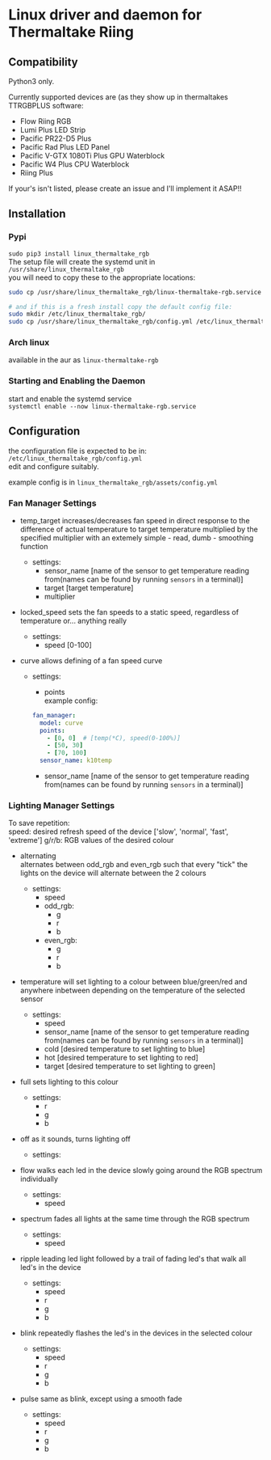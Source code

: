 # Linux driver and daemon for Thermaltake Riing


## Compatibility
Python3 only.

Currently supported devices are (as they show up in thermaltakes TTRGBPLUS software:  
- Flow Riing RGB  
- Lumi Plus LED Strip  
- Pacific PR22-D5 Plus  
- Pacific Rad Plus LED Panel  
- Pacific V-GTX 1080Ti Plus GPU Waterblock  
- Pacific W4 Plus CPU Waterblock  
- Riing Plus  

If your's isn't listed, please create an issue and I'll implement it ASAP!!  


## Installation

### Pypi

`sudo pip3 install linux_thermaltake_rgb`  
The setup file will create the systemd unit
in `/usr/share/linux_thermaltake_rgb`  
you will need to copy these to the appropriate locations:

```bash
sudo cp /usr/share/linux_thermaltake_rgb/linux-thermaltake-rgb.service /usr/lib/systemd/system/

# and if this is a fresh install copy the default config file:
sudo mkdir /etc/linux_thermaltake_rgb/
sudo cp /usr/share/linux_thermaltake_rgb/config.yml /etc/linux_thermaltake_rgb/
```

### Arch linux

available in the aur as `linux-thermaltake-rgb`

### Starting and Enabling the Daemon

start and enable the systemd service  
`systemctl enable --now linux-thermaltake-rgb.service`  


## Configuration
the configuration file is expected to be in: `/etc/linux_thermaltake_rgb/config.yml`  
edit and configure suitably.  

example config is in `linux_thermaltake_rgb/assets/config.yml`

### Fan Manager Settings

- temp_target
  increases/decreases fan speed in direct response to the difference of actual
  temperature to target temperature multiplied by the specified multiplier
  with an extemely simple - read, dumb - smoothing function
  - settings:
    - sensor_name [name of the sensor to get temperature reading from(names can be found by running `sensors` in a terminal)]
    - target [target temperature]
    - multiplier
    
- locked_speed
  sets the fan speeds to a static speed, regardless of temperature 
  or... anything really
  - settings:
    - speed [0-100]
    
- curve
  allows defining of a fan speed curve
  - settings:
    - points  
      example config:
    
    ```yaml
    fan_manager:
      model: curve
      points:
        - [0, 0]  # [temp(*C), speed(0-100%)]
        - [50, 30]
        - [70, 100]
      sensor_name: k10temp

    ```
    - sensor_name [name of the sensor to get temperature reading from(names can be found by running `sensors` in a terminal)]
    
### Lighting Manager Settings
To save repetition:  
speed: desired refresh speed of the device ['slow', 'normal', 'fast', 'extreme']
g/r/b: RGB values of the desired colour

- alternating  
  alternates between odd_rgb and even_rgb such that every "tick" the lights
  on the device will alternate between the 2 colours
  - settings:  
    - speed  
    - odd_rgb:  
      - g  
      - r  
      - b  
    - even_rgb:  
      - g  
      - r  
      - b  
      
- temperature 
  will set lighting to a colour between blue/green/red and anywhere inbetween
  depending on the temperature of the selected sensor
  - settings: 
    - speed 
    - sensor_name [name of the sensor to get temperature reading from(names can be found by running `sensors` in a terminal)]
    - cold [desired temperature to set lighting to blue]
    - hot [desired temperature to set lighting to red]
    - target [desired temperature to set lighting to green]

- full 
  sets lighting to this colour
  - settings: 
    - r 
    - g 
    - b 
    
- off 
  as it sounds, turns lighting off
  - settings: 

- flow 
  walks each led in the device slowly going around the RGB spectrum individually
  - settings: 
    - speed 
    
- spectrum 
  fades all lights at the same time through the RGB spectrum
  - settings: 
    - speed 
    
- ripple 
  leading led light followed by a trail of fading led's that walk all led's in
  the device
  - settings: 
    - speed 
    - r 
    - g 
    - b 
    
- blink 
  repeatedly flashes the led's in the devices in the selected colour
  - settings: 
    - speed 
    - r 
    - g 
    - b 
    
- pulse 
  same as blink, except using a smooth fade
  - settings: 
    - speed 
    - r 
    - g 
    - b 
  

